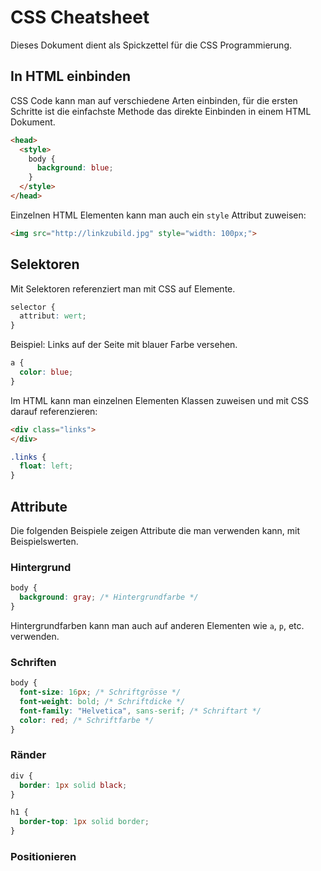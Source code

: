 # CSS Cheatsheet

Dieses Dokument dient als Spickzettel für die CSS Programmierung.

## In HTML einbinden

CSS Code kann man auf verschiedene Arten einbinden, für die ersten Schritte ist die einfachste Methode das direkte Einbinden in einem HTML Dokument.

```html
<head>
  <style>
    body {
      background: blue;
    }
  </style>
</head>
```

Einzelnen HTML Elementen kann man auch ein `style` Attribut zuweisen:

```html
<img src="http://linkzubild.jpg" style="width: 100px;">
```

## Selektoren

Mit Selektoren referenziert man mit CSS auf Elemente.

```css
selector {
  attribut: wert;
}
```

Beispiel: Links auf der Seite mit blauer Farbe versehen.


```css
a {
  color: blue;
}
```

Im HTML kann man einzelnen Elementen Klassen zuweisen und mit CSS darauf referenzieren:

```html
<div class="links">
</div>
```

```css
.links {
  float: left;
}
```

## Attribute

Die folgenden Beispiele zeigen Attribute die man verwenden kann, mit Beispielswerten.

### Hintergrund

```css
body {
  background: gray; /* Hintergrundfarbe */
}
```

Hintergrundfarben kann man auch auf anderen Elementen wie `a`, `p`, etc. verwenden.

### Schriften

```css
body {
  font-size: 16px; /* Schriftgrösse */
  font-weight: bold; /* Schriftdicke */
  font-family: "Helvetica", sans-serif; /* Schriftart */
  color: red; /* Schriftfarbe */
}
```

### Ränder

```css
div {
  border: 1px solid black;
}

h1 {
  border-top: 1px solid border;
}
```

### Positionieren

```css

```
